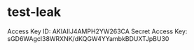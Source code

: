 # test-leak


Access Key ID:
AKIAIIJ4AMPH2YW263CA
Secret Access Key:
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
